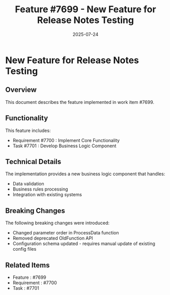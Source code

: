 ﻿---
title: "Feature #7699 - New Feature for Release Notes Testing"
description: "Documentation for feature #7699"
date: 2025-07-24
weight: 100
---

# New Feature for Release Notes Testing

## Overview

This document describes the feature implemented in work item #7699.

## Functionality

This feature includes:
- Requirement #7700 : Implement Core Functionality
- Task #7701 : Develop Business Logic Component

## Technical Details

The implementation provides a new business logic component that handles:
- Data validation
- Business rules processing
- Integration with existing systems

## Breaking Changes

The following breaking changes were introduced:
- Changed parameter order in ProcessData function
- Removed deprecated OldFunction API
- Configuration schema updated - requires manual update of existing config files

## Related Items

- Feature : #7699
- Requirement : #7700
- Task : #7701
